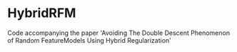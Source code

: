 # HybridRFM
Code accompanying the paper 'Avoiding The Double Descent Phenomenon of Random FeatureModels Using Hybrid Regularization'
